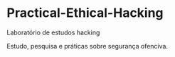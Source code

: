 # Practical-Ethical-Hacking
Laboratório de estudos hacking

Estudo, pesquisa e práticas sobre segurança ofenciva.
